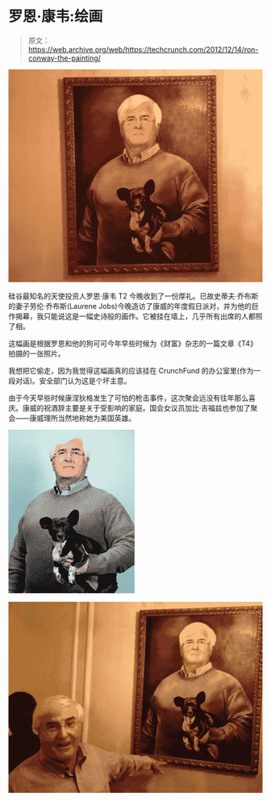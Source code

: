 # 罗恩·康韦:绘画

> 原文：<https://web.archive.org/web/https://techcrunch.com/2012/12/14/ron-conway-the-painting/>

![conwaypainting](img/59d1053c3c8267bcc29dd92fe80aebde.png)

硅谷最知名的天使投资人罗恩·康韦 T2 今晚收到了一份厚礼。已故史蒂夫·乔布斯的妻子劳伦·乔布斯(Laurene Jobs)今晚造访了康威的年度假日派对，并为他的巨作揭幕，我只能说这是一幅史诗般的画作。它被挂在墙上，几乎所有出席的人都照了相。

这幅画是根据罗恩和他的狗可可今年早些时候为《财富》杂志的一篇文章《T4》拍摄的一张照片。

我想把它偷走，因为我觉得这幅画真的应该挂在 CrunchFund 的办公室里(作为一段对话)。安全部门认为这是个坏主意。

由于今天早些时候康涅狄格发生了可怕的枪击事件，这次聚会远没有往年那么喜庆。康威的祝酒辞主要是关于受影响的家庭。国会女议员加比·吉福兹也参加了聚会——康威理所当然地称她为美国英雄。

![ron_conway](img/9e4c79a212ec5469fe63650fac5daf8c.png)

![conway2](img/40dae6bedf8f3f79aae4f83a63cc861c.png)